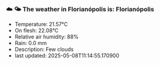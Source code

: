 ### ☁️ 🌤️  The weather in Florianópolis is: Florianópolis

- Temperature: 21.57°C
- On flesh: 22.08°C
- Relative air humidity: 88%
- Rain: 0.0 mm
- Description: Few clouds
- last updated: 2025-05-08T11:14:55.170900
